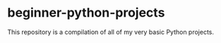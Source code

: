 # beginner-python-projects
This repository is a compilation of all of my very basic Python projects.
